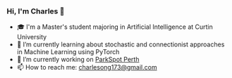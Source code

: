### Hi, I'm Charles 👋

- 🎓 I'm a Master's student majoring in Artificial Intelligence at Curtin University
- 🌱 I’m currently learning about stochastic and connectionist approaches in Machine Learning using PyTorch
- 🔭 I’m currently working on [ParkSpot Perth](https://parkspotperth.netlify.app/)
- 📫 How to reach me: charlesong173@gmail.com

<!-- - 👯 I’m looking to collaborate on ...
![Leetcode Stats](https://leetcode.card.workers.dev/charlesong?theme=default&font=baloo&extension=activity)
- 🔭 I’m currently working on LeetCode
- 📫 How to reach me: charlesong173@gmail.com
- 🤔 I’m looking for help with ...
- 💬 Ask me about ...
- 😄 Pronouns: ...
- ⚡ Fun fact: ... --!>
